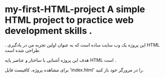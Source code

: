 # my-first-HTML-project A simple HTML project to practice web development skills .

. این پروژه یک وب‌ سایت ساده است که به عنوان اولین تجربه من در یادگیری HTML طراحی شده است.

هدف این پروژه آشنایی با ساختار و عناصر پایه HTML است .

 برای مشاهده پروژه، کافیست فایل 'index.html' را در مرورگر خود باز کنید. 
 
